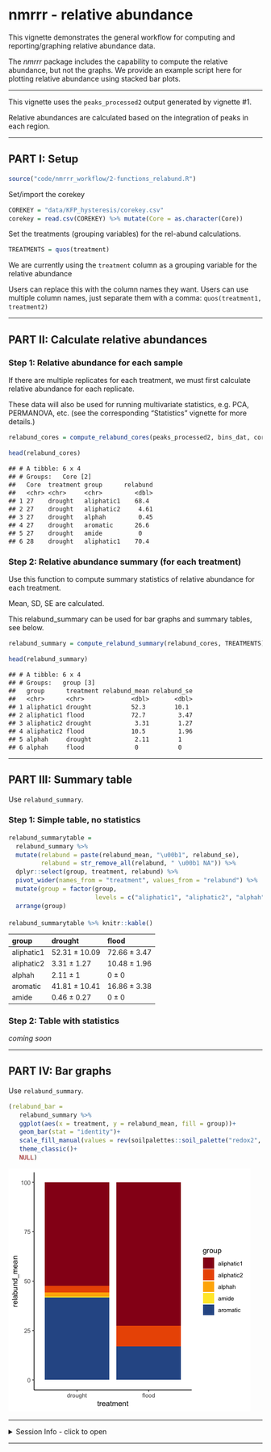 nmrrr - relative abundance
================

This vignette demonstrates the general workflow for computing and
reporting/graphing relative abundance data.

The *nmrrr* package includes the capability to compute the relative
abundance, but not the graphs. We provide an example script here for
plotting relative abundance using stacked bar plots.

------------------------------------------------------------------------

This vignette uses the `peaks_processed2` output generated by vignette
\#1.

Relative abundances are calculated based on the integration of peaks in
each region.

------------------------------------------------------------------------

## PART I: Setup

``` r
source("code/nmrrr_workflow/2-functions_relabund.R")
```

Set/import the corekey

``` r
COREKEY = "data/KFP_hysteresis/corekey.csv"
corekey = read.csv(COREKEY) %>% mutate(Core = as.character(Core))
```

Set the treatments (grouping variables) for the rel-abund calculations.

``` r
TREATMENTS = quos(treatment)
```

We are currently using the `treatment` column as a grouping variable for
the relative abundance

Users can replace this with the column names they want. Users can use
multiple column names, just separate them with a comma:
`quos(treatment1, treatment2)`

------------------------------------------------------------------------

## PART II: Calculate relative abundances

### Step 1: Relative abundance for each sample

If there are multiple replicates for each treatment, we must first
calculate relative abundance for each replicate.

These data will also be used for running multivariate statistics,
e.g. PCA, PERMANOVA, etc. (see the corresponding “Statistics” vignette
for more details.)

``` r
relabund_cores = compute_relabund_cores(peaks_processed2, bins_dat, corekey)
```

``` r
head(relabund_cores)
```

    ## # A tibble: 6 x 4
    ## # Groups:   Core [2]
    ##   Core  treatment group      relabund
    ##   <chr> <chr>     <chr>         <dbl>
    ## 1 27    drought   aliphatic1    68.4 
    ## 2 27    drought   aliphatic2     4.61
    ## 3 27    drought   alphah         0.45
    ## 4 27    drought   aromatic      26.6 
    ## 5 27    drought   amide          0   
    ## 6 28    drought   aliphatic1    70.4

### Step 2: Relative abundance summary (for each treatment)

Use this function to compute summary statistics of relative abundance
for each treatment.

Mean, SD, SE are calculated.

This relabund\_summary can be used for bar graphs and summary tables,
see below.

``` r
relabund_summary = compute_relabund_summary(relabund_cores, TREATMENTS)
```

``` r
head(relabund_summary)
```

    ## # A tibble: 6 x 4
    ## # Groups:   group [3]
    ##   group      treatment relabund_mean relabund_se
    ##   <chr>      <chr>             <dbl>       <dbl>
    ## 1 aliphatic1 drought           52.3        10.1 
    ## 2 aliphatic1 flood             72.7         3.47
    ## 3 aliphatic2 drought            3.31        1.27
    ## 4 aliphatic2 flood             10.5         1.96
    ## 5 alphah     drought            2.11        1   
    ## 6 alphah     flood              0           0

------------------------------------------------------------------------

## PART III: Summary table

Use `relabund_summary`.

### Step 1: Simple table, no statistics

``` r
relabund_summarytable = 
  relabund_summary %>% 
  mutate(relabund = paste(relabund_mean, "\u00b1", relabund_se),
         relabund = str_remove_all(relabund, " \u00b1 NA")) %>% 
  dplyr::select(group, treatment, relabund) %>% 
  pivot_wider(names_from = "treatment", values_from = "relabund") %>% 
  mutate(group = factor(group,
                        levels = c("aliphatic1", "aliphatic2", "alphah", "aromatic", "amide"))) %>% 
  arrange(group)

relabund_summarytable %>% knitr::kable()
```

| group      | drought       | flood        |
|:-----------|:--------------|:-------------|
| aliphatic1 | 52.31 ± 10.09 | 72.66 ± 3.47 |
| aliphatic2 | 3.31 ± 1.27   | 10.48 ± 1.96 |
| alphah     | 2.11 ± 1      | 0 ± 0        |
| aromatic   | 41.81 ± 10.41 | 16.86 ± 3.38 |
| amide      | 0.46 ± 0.27   | 0 ± 0        |

### Step 2: Table with statistics

*coming soon*

------------------------------------------------------------------------

## PART IV: Bar graphs

Use `relabund_summary`.

``` r
(relabund_bar = 
   relabund_summary %>% 
   ggplot(aes(x = treatment, y = relabund_mean, fill = group))+
   geom_bar(stat = "identity")+
   scale_fill_manual(values = rev(soilpalettes::soil_palette("redox2", 5)))+
   theme_classic()+
   NULL)
```

![](2-relative_abundance_files/figure-gfm/unnamed-chunk-10-1.png)<!-- -->

------------------------------------------------------------------------

<details>
<summary>
Session Info - click to open
</summary>

Date run: 2021-07-10

    ## R version 4.0.2 (2020-06-22)
    ## Platform: x86_64-apple-darwin17.0 (64-bit)
    ## Running under: macOS Catalina 10.15.7
    ## 
    ## Matrix products: default
    ## BLAS:   /Library/Frameworks/R.framework/Versions/4.0/Resources/lib/libRblas.dylib
    ## LAPACK: /Library/Frameworks/R.framework/Versions/4.0/Resources/lib/libRlapack.dylib
    ## 
    ## locale:
    ## [1] en_US.UTF-8/en_US.UTF-8/en_US.UTF-8/C/en_US.UTF-8/en_US.UTF-8
    ## 
    ## attached base packages:
    ## [1] stats     graphics  grDevices utils     datasets  methods   base     
    ## 
    ## other attached packages:
    ##  [1] readxl_1.3.1    forcats_0.5.1   stringr_1.4.0   dplyr_1.0.6    
    ##  [5] purrr_0.3.4     readr_1.4.0     tidyr_1.1.3     tibble_3.1.2   
    ##  [9] ggplot2_3.3.3   tidyverse_1.3.1
    ## 
    ## loaded via a namespace (and not attached):
    ##  [1] tidyselect_1.1.0   xfun_0.20          haven_2.3.1        colorspace_2.0-0  
    ##  [5] vctrs_0.3.8        generics_0.1.0     htmltools_0.5.1.1  yaml_2.2.1        
    ##  [9] utf8_1.1.4         rlang_0.4.10       pillar_1.6.1       glue_1.4.2        
    ## [13] withr_2.4.1        DBI_1.1.1          dbplyr_2.1.1       modelr_0.1.8      
    ## [17] lifecycle_1.0.0    munsell_0.5.0      gtable_0.3.0       cellranger_1.1.0  
    ## [21] rvest_1.0.0        evaluate_0.14      labeling_0.4.2     knitr_1.31        
    ## [25] fansi_0.4.2        highr_0.8          broom_0.7.6        Rcpp_1.0.6        
    ## [29] scales_1.1.1       backports_1.2.1    jsonlite_1.7.2     farver_2.0.3      
    ## [33] fs_1.5.0           hms_1.0.0          digest_0.6.27      stringi_1.5.3     
    ## [37] grid_4.0.2         cli_2.5.0          tools_4.0.2        magrittr_2.0.1    
    ## [41] crayon_1.4.1       pkgconfig_2.0.3    ellipsis_0.3.2     xml2_1.3.2        
    ## [45] reprex_2.0.0       lubridate_1.7.10   assertthat_0.2.1   rmarkdown_2.6.6   
    ## [49] httr_1.4.2         rstudioapi_0.13    soilpalettes_0.1.0 R6_2.5.0          
    ## [53] compiler_4.0.2

</details>

------------------------------------------------------------------------
